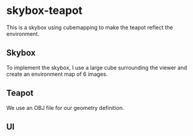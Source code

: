 # skybox-teapot
This is a skybox using cubemapping to make the teapot reflect the environment. 

## Skybox
To implement the skybox, I use a large cube surrounding the viewer and create an environment map of 6 images. 

## Teapot 
We use an OBJ file for our geometry definition. 

## UI
